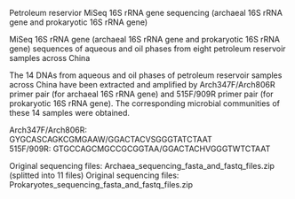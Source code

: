 Petroleum reservior MiSeq 16S rRNA gene sequencing (archaeal 16S rRNA gene and prokaryotic 16S rRNA gene)    

MiSeq 16S rRNA gene (archaeal 16S rRNA gene and prokaryotic 16S rRNA gene) sequences of aqueous and oil phases from eight petroleum reservoir samples across China    

The 14 DNAs from aqueous and oil phases of petroleum reservoir samples across China have been extracted and amplified by Arch347F/Arch806R primer pair (for archaeal 16S rRNA gene) and 515F/909R primer pair (for prokaryotic 16S rRNA gene). The corresponding microbial communities of these 14 samples were obtained.    

Arch347F/Arch806R: GYGCASCAGKCGMGAAW/GGACTACVSGGGTATCTAAT    
515F/909R: GTGCCAGCMGCCGCGGTAA/GGACTACHVGGGTWTCTAAT    

Original sequencing files: Archaea_sequencing_fasta_and_fastq_files.zip (splitted into 11 files)
Original sequencing files: Prokaryotes_sequencing_fasta_and_fastq_files.zip    
